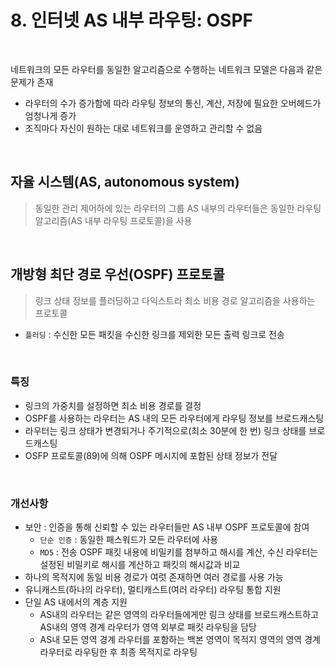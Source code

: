 # 8. 인터넷 AS 내부 라우팅: OSPF

<br>

네트워크의 모든 라우터를 동일한 알고리즘으로 수행하는 네트워크 모델은 다음과 같은 문제가 존재
 - 라우터의 수가 증가함에 따라 라우팅 정보의 통신, 계산, 저장에 필요한 오버헤드가 엄청나게 증가
 - 조직마다 자신이 원하는 대로 네트워크를 운영하고 관리할 수 없음

<br>

## 자율 시스템(AS, autonomous system)
> 동일한 관리 제어하에 있는 라우터의 그룹
> AS 내부의 라우터들은 동일한 라우팅 알고리즘(AS 내부 라우팅 프로토콜)을 사용

<br>

## 개방형 최단 경로 우선(OSPF) 프로토콜
> 링크 상태 정보를 플러딩하고 다익스트라 최소 비용 경로 알고리즘을 사용하는 프로토콜
 - `플러딩` : 수신한 모든 패킷을 수신한 링크를 제외한 모든 출력 링크로 전송
<br>

### 특징
 - 링크의 가중치를 설정하면 최소 비용 경로를 결정
 - OSPF를 사용하는 라우터는 AS 내의 모든 라우터에게 라우팅 정보를 브로드캐스팅
 - 라우터는 링크 상태가 변경되거나 주기적으로(최소 30분에 한 번) 링크 상태를 브로드캐스팅
 - OSFP 프로토콜(89)에 의해 OSPF 메시지에 포함된 상태 정보가 전달

<br>

### 개선사항
 - 보안 : 인증을 통해 신뢰할 수 있는 라우터들만 AS 내부 OSPF 프로토콜에 참여
   * `단순 인증` : 동일한 패스워드가 모든 라우터에 사용
   * `MD5` : 전송 OSPF 패킷 내용에 비밀키를 첨부하고 해시를 계산, 수신 라우터는 설정된 비밀키로 해시를 계산하고 패킷의 해시값과 비교
 - 하나의 목적지에 동일 비용 경로가 여럿 존재하면 여러 경로를 사용 가능
 - 유니캐스트(하나의 라우터), 멀티캐스트(여러 라우터) 라우팅 통합 지원
 - 단일 AS 내에서의 계층 지원
   * AS내의 라우터는 같은 영역의 라우터들에게만 링크 상태를 브로드캐스트하고 AS내의 영역 경계 라우터가 영역 외부로 패킷 라우팅을 담당
   * AS내 모든 영역 경계 라우터를 포함하는 백본 영역이 목적지 영역의 영역 경계 라우터로 라우팅한 후 최종 목적지로 라우팅 
